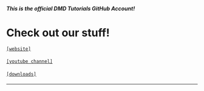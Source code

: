 #### *This is the official DMD Tutorials GitHub Account!*
# Check out our stuff!
[```[website]```](https://dmdtutorials.com)
#### [ ]()
[```[youtube channel]```](https://youtube.com/@dmdev_)
#### [ ]()
[```[downloads]```](https://dmdtutorials.com/downloads)
#### [ ]()
---------------------------
